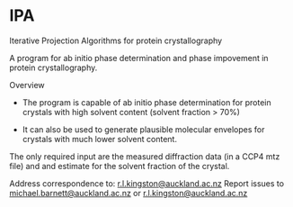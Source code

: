 # IPA
Iterative Projection Algorithms for protein crystallography

A program for ab initio phase determination and phase impovement in protein crystallography.

Overview

+ The program is capable of ab initio phase determination for protein crystals with high solvent content (solvent fraction > 70%) 

+ It can also be used to generate plausible molecular envelopes for crystals with much lower solvent content.

The only required input are the measured diffraction data (in a CCP4 mtz file) and and estimate for the solvent fraction of the crystal.


Address correspondence to: r.l.kingston@auckland.ac.nz
Report issues to michael.barnett@auckland.ac.nz or r.l.kingston@auckland.ac.nz
